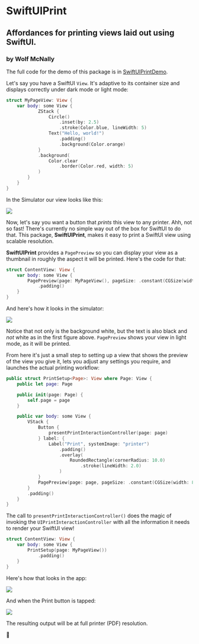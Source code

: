 # SwiftUIPrint

## Affordances for printing views laid out using SwiftUI.

### by Wolf McNally

The full code for the demo of this package is in [SwiftUIPrintDemo](https://github.com/wolfmcnally/SwiftUIPrintDemo).

Let's say you have a SwiftUI `View`. It's adaptive to its container size and displays correctly under dark mode or light mode:

```swift
struct MyPageView: View {
    var body: some View {
            ZStack {
                Circle()
                    .inset(by: 2.5)
                    .stroke(Color.blue, lineWidth: 5)
                Text("Hello, world!")
                    .padding()
                    .background(Color.orange)
            }
            .background(
                Color.clear
                    .border(Color.red, width: 5)
            )
        }
    }
}
```

In the Simulator our view looks like this:

![](images/1.jpg)

Now, let's say you want a button that *prints* this view to any printer. Ahh, not so fast! There's currently no simple way out of the box for SwiftUI to do that. This package, **SwiftUIPrint**, makes it easy to print a SwiftUI view using scalable resolution.

**SwiftUIPrint** provides a `PagePreview` so you can display your view as a thumbnail in roughly the aspect it will be printed. Here's the code for that:

```swift
struct ContentView: View {
    var body: some View {
        PagePreview(page: MyPageView(), pageSize: .constant(CGSize(width: 8.5 * 72, height: 11 * 72)))
            .padding()
    }
}
```

And here's how it looks in the simulator:

![](images/2.jpg)

Notice that not only is the background white, but the text is also black and *not* white as in the first figure above. `PagePreview` shows your view in light mode, as it will be printed.

From here it's just a small step to setting up a view that shows the preview of the view you give it, lets you adjust any settings you require, and launches the actual printing workflow:

```swift
public struct PrintSetup<Page>: View where Page: View {
    public let page: Page

    public init(page: Page) {
        self.page = page
    }

    public var body: some View {
        VStack {
            Button {
                presentPrintInteractionController(page: page)
            } label: {
                Label("Print", systemImage: "printer")
                    .padding()
                    .overlay(
                        RoundedRectangle(cornerRadius: 10.0)
                            .stroke(lineWidth: 2.0)
                    )
            }
            PagePreview(page: page, pageSize: .constant(CGSize(width: 8.5 * 72, height: 11 * 72)))
        }
        .padding()
    }
}
```

The call to `presentPrintInteractionController()` does the magic of invoking the `UIPrintInteractionController` with all the information it needs to render your SwiftUI view!

```swift
struct ContentView: View {
    var body: some View {
        PrintSetup(page: MyPageView())
            .padding()
    }
}
```

Here's how that looks in the app:

![](images/3.jpg)

And when the Print button is tapped:

![](images/4.jpg)

The resulting output will be at full printer (PDF) resolution.

🐺